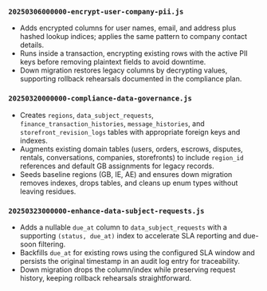 ### `20250306000000-encrypt-user-company-pii.js`
- Adds encrypted columns for user names, email, and address plus hashed lookup indices; applies the same pattern to company contact details.
- Runs inside a transaction, encrypting existing rows with the active PII keys before removing plaintext fields to avoid downtime.
- Down migration restores legacy columns by decrypting values, supporting rollback rehearsals documented in the compliance plan.

### `20250320000000-compliance-data-governance.js`
- Creates `regions`, `data_subject_requests`, `finance_transaction_histories`, `message_histories`, and `storefront_revision_logs` tables with appropriate foreign keys and indexes.
- Augments existing domain tables (users, orders, escrows, disputes, rentals, conversations, companies, storefronts) to include `region_id` references and default GB assignments for legacy records.
- Seeds baseline regions (GB, IE, AE) and ensures down migration removes indexes, drops tables, and cleans up enum types without leaving residues.

### `20250323000000-enhance-data-subject-requests.js`
- Adds a nullable `due_at` column to `data_subject_requests` with a supporting `(status, due_at)` index to accelerate SLA reporting and due-soon filtering.
- Backfills `due_at` for existing rows using the configured SLA window and persists the original timestamp in an audit log entry for traceability.
- Down migration drops the column/index while preserving request history, keeping rollback rehearsals straightforward.
